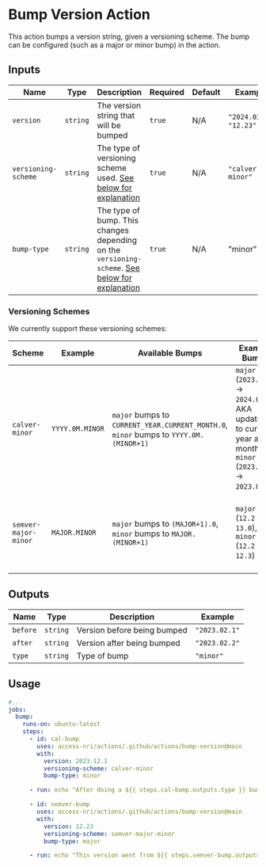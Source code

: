 # Bump Version Action

This action bumps a version string, given a versioning scheme. The bump can be configured (such as a major or minor bump) in the action.

## Inputs

| Name | Type | Description | Required | Default | Example |
| ---- | ---- | ----------- | -------- | ------- | ------- |
| `version` | `string` | The version string that will be bumped | `true` | N/A | `"2024.02.1"`, `"12.23"` |
| `versioning-scheme` | `string` | The type of versioning scheme used. [See below for explanation](#versioning-schemes) |`true` | N/A | `"calver-minor"` |
| `bump-type` | `string` | The type of bump. This changes depending on the `versioning-scheme`. [See below for explanation](#versioning-schemes) | `true` | N/A | "minor" |

### Versioning Schemes

We currently support these versioning schemes:

| Scheme | Example | Available Bumps | Example Bumps | Description |
| ------ | ------- | --------------- | ------------- | ----------- |
| `calver-minor` | `YYYY.0M.MINOR` | `major` bumps to `CURRENT_YEAR.CURRENT_MONTH.0`, `minor` bumps to `YYYY.0M.(MINOR+1)` | `major` (`2023.02.3` -> `2024.01.0`, AKA updated to current year and month). `minor` (`2023.02.3` -> `2023.02.4`) | A variation of [Calender Versioning](https://calver.org/) where the Day field is instead a `MINOR` version number |
| `semver-major-minor` | `MAJOR.MINOR` | `major` bumps to `(MAJOR+1).0`, `minor` bumps to `MAJOR.(MINOR+1)` | `major` (`12.2` -> `13.0`), `minor` (`12.2` -> `12.3`) | A variation of [Semantic Versioning](https://semver.org/) which only deals with `MAJOR` and `MINOR` versions |

## Outputs

| Name | Type | Description | Example |
| ---- | ---- | ----------- | ------- |
| `before` | `string` | Version before being bumped | `"2023.02.1"` |
| `after` | `string` | Version after being bumped | `"2023.02.2"` |
| `type` | `string` | Type of bump | `"minor"` |

## Usage

```yaml
#...
jobs:
  bump:
    runs-on: ubuntu-latest
    steps:
      - id: cal-bump
        uses: access-nri/actions/.github/actions/bump-version@main
        with:
          version: 2023.12.1
          versioning-scheme: calver-minor
          bump-type: minor

      - run: echo "After doing a ${{ steps.cal-bump.outputs.type }} bump on version ${{ steps.cal-bump.outputs.before }}, we now have version ${{ steps.cal-bump.outputs.after}}!"  # After doing a minor bump on version 2023.12.1, we now have version 2023.12.2!

      - id: semver-bump
        uses: access-nri/actions/.github/actions/bump-version@main
        with:
          version: 12.23
          versioning-scheme: semver-major-minor
          bump-type: major

      - run: echo "This version went from ${{ steps.semver-bump.outputs.before }} to ${{ steps.semver-bump.outputs.after }}!"  # This version went from 12.23 to 13.0!
```
